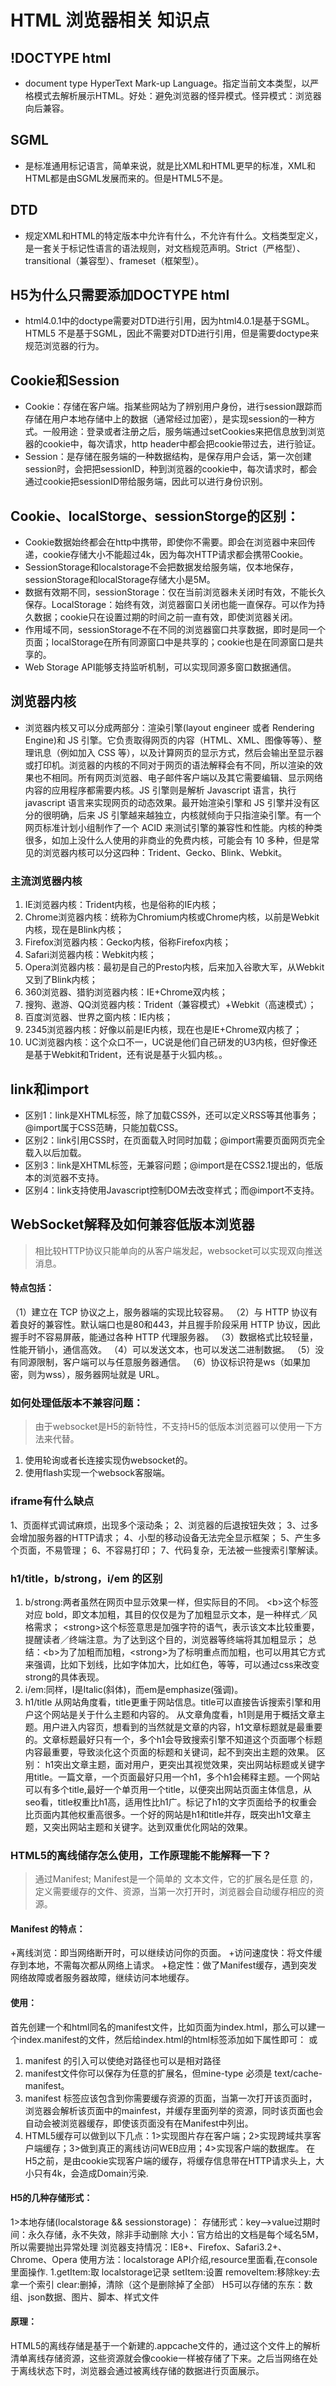 # HTML 浏览器相关 知识点
## !DOCTYPE html
+ document type HyperText Mark-up Language。指定当前文本类型，以严格模式去解析展示HTML。好处：避免浏览器的怪异模式。怪异模式：浏览器向后兼容。
## SGML
+ 是标准通用标记语言，简单来说，就是比XML和HTML更早的标准，XML和HTML都是由SGML发展而来的。但是HTML5不是。
## DTD
+ 规定XML和HTML的特定版本中允许有什么，不允许有什么。文档类型定义，是一套关于标记性语言的语法规则，对文档规范声明。Strict（严格型）、transitional（兼容型）、frameset（框架型）。
## H5为什么只需要添加DOCTYPE html
+ html4.0.1中的doctype需要对DTD进行引用，因为html4.0.1是基于SGML。HTML5 不是基于SGML，因此不需要对DTD进行引用，但是需要doctype来规范浏览器的行为。
## Cookie和Session
+ Cookie：存储在客户端。指某些网站为了辨别用户身份，进行session跟踪而存储在用户本地存储中上的数据（通常经过加密），是实现session的一种方式。一般用途：登录或者注册之后，服务端通过setCookies来把信息放到浏览器的cookie中，每次请求，http header中都会把cookie带过去，进行验证。
+ Session：是存储在服务端的一种数据结构，是保存用户会话，第一次创建session时，会把把sessionID，种到浏览器的cookie中，每次请求时，都会通过cookie把sessionID带给服务端，因此可以进行身份识别。

## Cookie、localStorge、sessionStorge的区别：
+ Cookie数据始终都会在http中携带，即使你不需要。即会在浏览器中来回传递，cookie存储大小不能超过4k，因为每次HTTP请求都会携带Cookie。
+ SessionStorage和localstorage不会把数据发给服务端，仅本地保存，sessionStorage和localStorage存储大小是5M。
+ 数据有效期不同，sessionStorage：仅在当前浏览器未关闭时有效，不能长久保存。LocalStorage：始终有效，浏览器窗口关闭也能一直保存。可以作为持久数据；cookie只在设置过期的时间之前一直有效，即使浏览器关闭。
+ 作用域不同，sessionStorage不在不同的浏览器窗口共享数据，即时是同一个页面；localStorage在所有同源窗口中是共享的；cookie也是在同源窗口是共享的。
+ Web Storage API能够支持监听机制，可以实现同源多窗口数据通信。

## 浏览器内核
+ 浏览器内核又可以分成两部分：渲染引擎(layout engineer 或者 Rendering Engine)和 JS 引擎。它负责取得网页的内容（HTML、XML、图像等等）、整理讯息（例如加入 CSS 等），以及计算网页的显示方式，然后会输出至显示器或打印机。浏览器的内核的不同对于网页的语法解释会有不同，所以渲染的效果也不相同。所有网页浏览器、电子邮件客户端以及其它需要编辑、显示网络内容的应用程序都需要内核。JS 引擎则是解析 Javascript 语言，执行 javascript 语言来实现网页的动态效果。最开始渲染引擎和 JS 引擎并没有区分的很明确，后来 JS 引擎越来越独立，内核就倾向于只指渲染引擎。有一个网页标准计划小组制作了一个 ACID 来测试引擎的兼容性和性能。内核的种类很多，如加上没什么人使用的非商业的免费内核，可能会有 10 多种，但是常见的浏览器内核可以分这四种：Trident、Gecko、Blink、Webkit。
### 主流浏览器内核
1. IE浏览器内核：Trident内核，也是俗称的IE内核；
2. Chrome浏览器内核：统称为Chromium内核或Chrome内核，以前是Webkit内核，现在是Blink内核；
3. Firefox浏览器内核：Gecko内核，俗称Firefox内核；
4. Safari浏览器内核：Webkit内核；
5. Opera浏览器内核：最初是自己的Presto内核，后来加入谷歌大军，从Webkit又到了Blink内核；
6. 360浏览器、猎豹浏览器内核：IE+Chrome双内核；
7. 搜狗、遨游、QQ浏览器内核：Trident（兼容模式）+Webkit（高速模式）；
8. 百度浏览器、世界之窗内核：IE内核；
9. 2345浏览器内核：好像以前是IE内核，现在也是IE+Chrome双内核了；
10. UC浏览器内核：这个众口不一，UC说是他们自己研发的U3内核，但好像还是基于Webkit和Trident，还有说是基于火狐内核。。

## link和import
+ 区别1：link是XHTML标签，除了加载CSS外，还可以定义RSS等其他事务；@import属于CSS范畴，只能加载CSS。
+ 区别2：link引用CSS时，在页面载入时同时加载；@import需要页面网页完全载入以后加载。
+ 区别3：link是XHTML标签，无兼容问题；@import是在CSS2.1提出的，低版本的浏览器不支持。
+ 区别4：link支持使用Javascript控制DOM去改变样式；而@import不支持。

## WebSocket解释及如何兼容低版本浏览器
> 相比较HTTP协议只能单向的从客户端发起，websocket可以实现双向推送消息。
#### 特点包括：
（1）建立在 TCP 协议之上，服务器端的实现比较容易。
（2）与 HTTP 协议有着良好的兼容性。默认端口也是80和443，并且握手阶段采用 HTTP 协议，因此握手时不容易屏蔽，能通过各种 HTTP 代理服务器。
（3）数据格式比较轻量，性能开销小，通信高效。
（4）可以发送文本，也可以发送二进制数据。
（5）没有同源限制，客户端可以与任意服务器通信。
（6）协议标识符是ws（如果加密，则为wss），服务器网址就是 URL。
### 如何处理低版本不兼容问题：
> 由于websocket是H5的新特性，不支持H5的低版本浏览器可以使用一下方法来代替。
1. 使用轮询或者长连接实现伪websocket的。
2. 使用flash实现一个websock客服端。

### iframe有什么缺点
1、页面样式调试麻烦，出现多个滚动条；
2、浏览器的后退按钮失效；
3、过多会增加服务器的HTTP请求；
4、小型的移动设备无法完全显示框架；
5、产生多个页面，不易管理；
6、不容易打印；
7、代码复杂，无法被一些搜索引擎解读。

### h1/title，b/strong，i/em 的区别
1. b/strong:两者虽然在网页中显示效果一样，但实际目的不同。 <b\>这个标签对应 bold，即文本加粗，其目的仅仅是为了加粗显示文本，是一种样式／风格需求；
<strong\>这个标签意思是加强字符的语气，表示该文本比较重要，提醒读者／终端注意。为了达到这个目的，浏览器等终端将其加粗显示；
总结：<b\>为了加粗而加粗，<strong\>为了标明重点而加粗，也可以用其它方式来强调，比如下划线，比如字体加大，比如红色，等等，可以通过css来改变strong的具体表现。
2. i/em:同样，I是Italic(斜体)，而em是emphasize(强调)。
3. h1/title 从网站角度看，title更重于网站信息。title可以直接告诉搜索引擎和用户这个网站是关于什么主题和内容的。
从文章角度看，h1则是用于概括文章主题。用户进入内容页，想看到的当然就是文章的内容，h1文章标题就是最重要的。文章标题最好只有一个，多个h1会导致搜索引擎不知道这个页面哪个标题内容最重要，导致淡化这个页面的标题和关键词，起不到突出主题的效果。
区别：
h1突出文章主题，面对用户，更突出其视觉效果，突出网站标题或关键字用title。一篇文章，一个页面最好只用一个h1，多个h1会稀释主题。一个网站可以有多个title,最好一个单页用一个title，以便突出网站页面主体信息，从seo看，title权重比h1高，适用性比h1广。标记了h1的文字页面给予的权重会比页面内其他权重高很多。一个好的网站是h1和title并存，既突出h1文章主题，又突出网站主题和关键字。达到双重优化网站的效果。

### HTML5的离线储存怎么使用，工作原理能不能解释一下？
>通过Manifest; Manifest是一个简单的 文本文件，它的扩展名是任意 的，定义需要缓存的文件、资源，当第一次打开时，浏览器会自动缓存相应的资源。 
#### Manifest 的特点： 
+离线浏览：即当网络断开时，可以继续访问你的页面。 
+访问速度快：将文件缓存到本地，不需每次都从网络上请求。 
+稳定性：做了Manifest缓存，遇到突发网络故障或者服务器故障，继续访问本地缓存。 
#### 使用： 
首先创建一个和html同名的manifest文件，比如页面为index.html，那么可以建一个index.manifest的文件，然后给index.html的html标签添加如下属性即可： 
或 
1. manifest 的引入可以使绝对路径也可以是相对路径 
2. manifest文件你可以保存为任意的扩展名，但mine-type 必须是 text/cache-manifest。 
3. manifest 标签应该包含到你需要缓存资源的页面，当第一次打开该页面时，浏览器会解析该页面中的mainfest，并缓存里面列举的资源，同时该页面也会自动会被浏览器缓存，即使该页面没有在Manifest中列出。 
4. HTML5缓存可以做到以下几点：1>实现图片存在客户端；2>实现跨域共享客户端缓存；3>做到真正的离线访问WEB应用；4>实现客户端的数据库。 
在H5之前，是由cookie实现客户端的缓存，将缓存信息带在HTTP请求头上，大小只有4k，会造成Domain污染.
#### H5的几种存储形式： 
1>本地存储(localstorage && sessionstorage)： 
存储形式：key–>value过期时间：永久存储，永不失效，除非手动删除 大小：官方给出的文档是每个域名5M，所以需要抛出异常处理 
浏览器支持情况：IE8+、Firefox、Safari3.2+、Chrome、Opera 
使用方法：localstorage API介绍,resource里面看,在console里面操作.
1.getItem:取 localstorage记录 setItem:设置 removeItem:移除key:去拿一个索引 clear:删掉，清除（这个是删除掉了全部） 
H5可以存储的东东：数组、json数据、图片、脚本、样式文件 
#### 原理： 
HTML5的离线存储是基于一个新建的.appcache文件的，通过这个文件上的解析清单离线存储资源，这些资源就会像cookie一样被存储了下来。之后当网络在处于离线状态下时，浏览器会通过被离线存储的数据进行页面展示。
